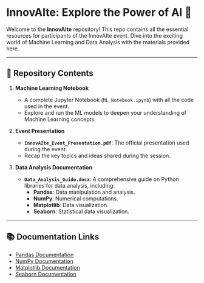 # InnovAIte: Explore the Power of AI 🚀

Welcome to the **InnovAIte** repository! This repo contains all the essential resources for participants of the InnovAIte event. Dive into the exciting world of Machine Learning and Data Analysis with the materials provided here.

---

## 📂 Repository Contents  

1. **Machine Learning Notebook**  
   - A complete Jupyter Notebook (`ML_Notebook.ipynb`) with all the code used in the event.  
   - Explore and run the ML models to deepen your understanding of Machine Learning concepts.  

2. **Event Presentation**  
   - **`InnovAIte_Event_Presentation.pdf`**: The official presentation used during the event.  
   - Recap the key topics and ideas shared during the session.

3. **Data Analysis Documentation**  
   - **`Data_Analysis_Guide.docx`**: A comprehensive guide on Python libraries for data analysis, including:
     - **Pandas**: Data manipulation and analysis.
     - **NumPy**: Numerical computations.
     - **Matplotlib**: Data visualization.
     - **Seaborn**: Statistical data visualization.

---

## 📚 Documentation Links  

- [Pandas Documentation](https://pandas.pydata.org/docs/)  
- [NumPy Documentation](https://numpy.org/doc/)  
- [Matplotlib Documentation](https://matplotlib.org/stable/users/index.html)  
- [Seaborn Documentation](https://seaborn.pydata.org/)  


